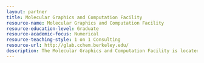 ```yaml
---
layout: partner 
title: Molecular Graphics and Computation Facility
resource-name: Molecular Graphics and Computation Facility
resource-education-level: Graduate
resource-academic-focus: Numerical
resource-teaching-style: 1 on 1 Consulting
resource-url: http://glab.cchem.berkeley.edu/
description: The Molecular Graphics and Computation Facility is located in 175 Tan Hall. It is available to the College of Chemistry and campus community with operations supported by modest access and use fees. Email the Facility Director, Dr. Kathleen Durkin, for more information. Technical consulting is available on project feasibility, equipment and software use. The Facility serves as a research resource in computational chemistry and scientific visualization for over 50 research groups in Chemistry and the wider campus community. 
---
```

